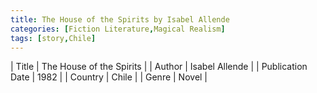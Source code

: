 ```yaml
---
title: The House of the Spirits by Isabel Allende
categories: [Fiction Literature,Magical Realism]
tags: [story,Chile]
---
```

        
| Title | The House of the Spirits  |
| Author |  Isabel Allende  |
| Publication Date | 1982   |
| Country | Chile |
| Genre | Novel  |
        